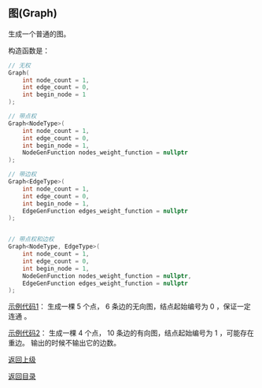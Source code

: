 ## 图(Graph)

生成一个普通的图。

构造函数是：

```cpp
// 无权
Graph(
    int node_count = 1, 
    int edge_count = 0, 
    int begin_node = 1
);

// 带点权
Graph<NodeType>(
    int node_count = 1, 
    int edge_count = 0, 
    int begin_node = 1,
    NodeGenFunction nodes_weight_function = nullptr
);

// 带边权
Graph<EdgeType>(
    int node_count = 1, 
    int edge_count = 0, 
    int begin_node = 1,
    EdgeGenFunction edges_weight_function = nullptr
);


// 带点权和边权
Graph<NodeType, EdgeType>(
    int node_count = 1, 
    int edge_count = 0, 
    int begin_node = 1,
    NodeGenFunction nodes_weight_function = nullptr,
    EdgeGenFunction edges_weight_function = nullptr
);
```

[示例代码1](../../../examples/graph1.cpp)：
生成一棵 $5$ 个点， $6$  条边的无向图，结点起始编号为 $0$ ，保证一定连通 。

[示例代码2](../../../examples/graph2.cpp)：
生成一棵 $4$ 个点， $10$  条边的有向图，结点起始编号为 $1$ ，可能存在重边。
输出的时候不输出它的边数。

[返回上级](./summary.md)

[返回目录](../../home.md)